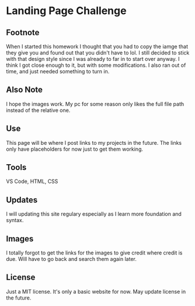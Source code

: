 # Landing Page Challenge


## Footnote
When I started this homework I thought that you had to copy the iamge that they give you and found out that you
didn't have to lol. I still decided to stick with that design style since I was already to far in to start over anyway.
I think I got close enough to it, but with some modifications. I also ran out of time, and just needed something to turn in.

## Also Note
I hope the images work. My pc for some reason only likes the full file path instead of the relative one.

## Use
This page will be where I post links to my projects in the future. The links only have placeholders for now just to get them working.

## Tools
VS Code, HTML, CSS

##  Updates
I will updating this site regulary especially as I learn more foundation and syntax.

## Images
I totally forgot to get the links for the images to give credit where credit is due. Will have to go back and search them again later.

## License
Just a MIT license. It's only a basic website for now. May update license in the future.